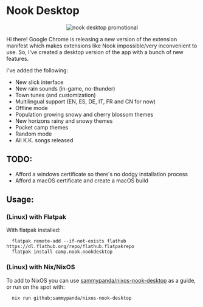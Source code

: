 # Nook Desktop

<p align="center">
  <img alt="nook desktop promotional" src="https://i.imgur.com/NnNdJ0d.png" />
</p>

<p>Hi there! Google Chrome is releasing a new version of the extension manifest which makes extensions like Nook impossible/very inconvenient to use. So, I've created a desktop version of the app with a bunch of new features.</p>
<p>I've added the following:</p>
<ul>
    <li>New slick interface</li>
    <li>New rain sounds (in-game, no-thunder)</li>
    <li>Town tunes (and customization)</li>
    <li>Multilingual support (EN, ES, DE, IT, FR and CN for now)</li>
    <li>Offline mode</li>
    <li>Population growing snowy and cherry blossom themes</li>
    <li>New horizons rainy and snowy themes</li>
    <li>Pocket camp themes</li>
    <li>Random mode</li>
    <li>All K.K. songs released</li>
</ul>

## TODO:
- Afford a windows certificate so there's no dodgy installation process
- Afford a macOS certificate and create a macOS build

## Usage:
### (Linux) with Flatpak
With flatpak installed:
```
  flatpak remote-add --if-not-exists flathub https://dl.flathub.org/repo/flathub.flatpakrepo
  flatpak install camp.nook.nookdesktop
```

### (Linux) with Nix/NixOS
To add to NixOS you can use <a href="https://github.com/sammypanda/nixos-nook-desktop">sammypanda/nixos-nook-desktop</a> as a guide, or run on the spot with:
```
  nix run github:sammypanda/nixos-nook-desktop
```
